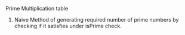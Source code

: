 Prime Multiplication table
1. Naive Method of generating required number of prime numbers by checking if it satisfies under isPrime check.

